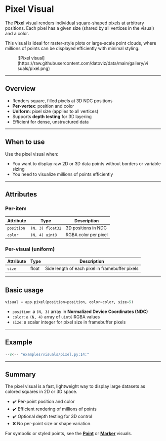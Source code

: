 # Pixel Visual

The **Pixel** visual renders individual square-shaped pixels at arbitrary positions. Each pixel has a given size (shared by all vertices in the visual) and a color.

This visual is ideal for raster-style plots or large-scale point clouds, where millions of points can be displayed efficiently with minimal styling.

<figure markdown="span">
![Pixel visual](https://raw.githubusercontent.com/datoviz/data/main/gallery/visuals/pixel.png)
</figure>

---

## Overview

- Renders square, filled pixels at 3D NDC positions
- **Per-vertex**: position and color
- **Uniform**: pixel size (applies to all vertices)
- Supports **depth testing** for 3D layering
- Efficient for dense, unstructured data

---

## When to use

Use the pixel visual when:

- You want to display raw 2D or 3D data points without borders or variable sizing
- You need to visualize millions of points efficiently

---

## Attributes

### Per-item

| Attribute  | Type             | Description                     |
|------------|------------------|---------------------------------|
| `position` | `(N, 3) float32` | 3D positions in NDC             |
| `color`    | `(N, 4) uint8`   | RGBA color per pixel            |

### Per-visual (uniform)

| Attribute | Type  | Description                                 |
|-----------|-------|---------------------------------------------|
| `size`    | float | Side length of each pixel in framebuffer pixels |

---

## Basic usage

```python
visual = app.pixel(position=position, color=color, size=5)
```

* `position`: a `(N, 3)` array in **Normalized Device Coordinates (NDC)**
* `color`: a `(N, 4)` array of `uint8` RGBA values
* `size`: a scalar integer for pixel size in framebuffer pixels

---

## Example

```python
--8<-- "examples/visuals/pixel.py:14:"
```

---

## Summary

The pixel visual is a fast, lightweight way to display large datasets as colored squares in 2D or 3D space.

* ✔️ Per-point position and color
* ✔️ Efficient rendering of millions of points
* ✔️ Optional depth testing for 3D control
* ❌ No per-point size or shape variation

For symbolic or styled points, see the [**Point**](point.md) or [**Marker**](marker.md) visuals.
